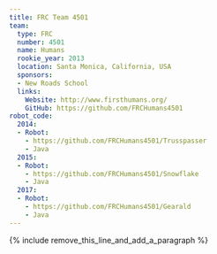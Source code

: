 ```yaml
---
title: FRC Team 4501
team:
  type: FRC
  number: 4501
  name: Humans
  rookie_year: 2013
  location: Santa Monica, California, USA
  sponsors:
  - New Roads School
  links:
    Website: http://www.firsthumans.org/
    GitHub: https://github.com/FRCHumans4501
robot_code:
  2014:
  - Robot:
    - https://github.com/FRCHumans4501/Trusspasser
    - Java
  2015:
  - Robot:
    - https://github.com/FRCHumans4501/Snowflake
    - Java
  2017:
  - Robot:
    - https://github.com/FRCHumans4501/Gearald
    - Java
---
```


{% include remove_this_line_and_add_a_paragraph %}